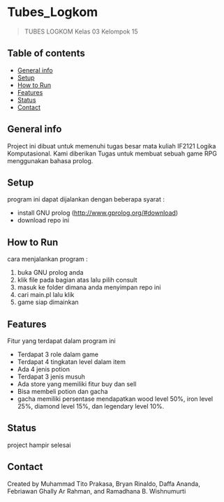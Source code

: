 # Tubes_Logkom
>TUBES LOGKOM Kelas 03 Kelompok 15


## Table of contents
* [General info](#general-info)
* [Setup](#setup)
* [How to Run](#how-to-run)
* [Features](#features)
* [Status](#status)
* [Contact](#contact)

## General info
Project ini dibuat untuk memenuhi tugas besar mata kuliah IF2121 Logika Komputasional. 
Kami diberikan Tugas untuk membuat sebuah game RPG menggunakan bahasa prolog.


## Setup
program ini dapat dijalankan dengan beberapa syarat : 
- install GNU prolog (http://www.gprolog.org/#download)
- download repo ini

## How to Run
cara menjalankan program : 
1. buka GNU prolog anda 
2. klik file pada bagian atas lalu pilih consult
3. masuk ke folder dimana anda menyimpan repo ini
4. cari main.pl lalu klik
5. game siap dimainkan

## Features
Fitur yang terdapat dalam program ini 
* Terdapat 3 role dalam game 
* Terdapat 4 tingkatan level dalam item
* Ada 4 jenis potion 
* Terdapat 3 jenis musuh 
* Ada store yang memiliki fitur buy dan sell
* Bisa membeli potion dan gacha 
* gacha memiliki persentase mendapatkan wood level 50%, iron level 25%, diamond level 15%, dan legendary level 10%.


## Status
project hampir selesai

## Contact
Created by Muhammad Tito Prakasa, Bryan Rinaldo, Daffa Ananda, Febriawan Ghally Ar Rahman, and Ramadhana B. Wishnumurti

